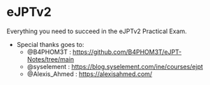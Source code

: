 # eJPTv2
Everything you need to succeed in the eJPTv2 Practical Exam.



+ Special thanks goes to: 
    - @B4PHOM3T : https://github.com/B4PHOM3T/eJPT-Notes/tree/main
    - @syselement : https://blog.syselement.com/ine/courses/ejpt
    - @Alexis_Ahmed : https://alexisahmed.com/
